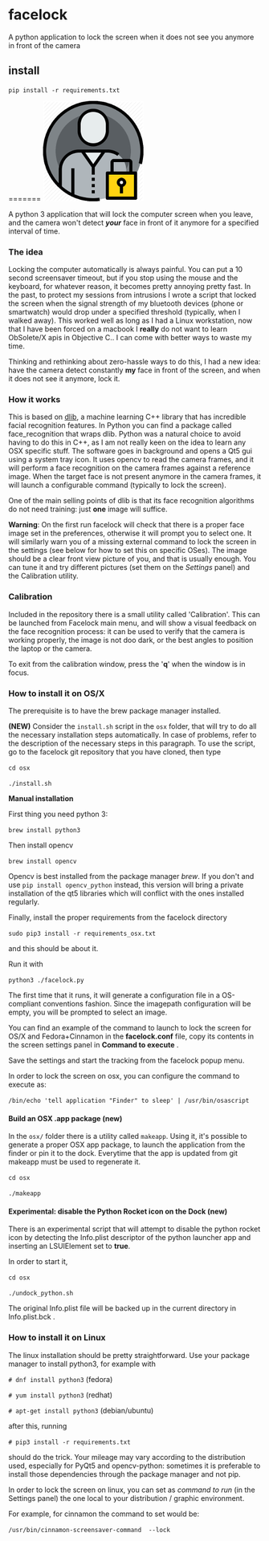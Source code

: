 # facelock
A python application to lock the screen when it does not see you anymore in front of the camera

## install
```
pip install -r requirements.txt
```
=======
![Facelock logo](logo.png)

A python 3 application that will lock the computer screen when you
leave, and the camera won't detect **_your_** face in front of it
anymore for a specified interval of time.

### The idea
Locking the computer automatically is always painful. You can put a 
10 second screensaver timeout, but if you stop using the mouse and the
keyboard, for whatever reason, it becomes pretty annoying pretty fast.
In the past, to protect my sessions from intrusions I wrote a script
that locked the screen when the signal strength of my bluetooth 
devices (phone or smartwatch) would drop under a specified
threshold (typically, when I walked away). This worked well as 
long as I had a Linux workstation, now that I have been forced on a
macbook I **really** do not want to learn ObSolete/X apis in 
Objective C.. I can come with better ways to waste my time.

Thinking and rethinking about zero-hassle ways to do this, I had
a new idea: have the camera detect constantly **my** face in front
of the screen, and when it does not see it anymore, lock it.

### How it works 
This is based on [dlib](http://dlib.net/), a machine learning C++ library
that has incredible facial recognition features. In Python you can
find a package called face_recognition that wraps dlib.
Python was a natural choice to avoid having to do this in C++, as
I am not really keen on the idea to learn any OSX specific stuff.
The software goes in background and opens a Qt5 gui using a system tray
icon. It uses opencv to read the camera frames, and it will perform a
face recognition on the camera frames against a reference image.
When the target face is not present anymore in the camera frames,
it will launch a configurable command (typically to lock the screen).

One of the main selling points of dlib is that its face recognition 
algorithms do not need training: just **one** image will suffice.

**Warning**:
On the first run facelock will check that there is a proper face image
set in the preferences, otherwise it will prompt you to select one.
It will similarly warn you of a missing external command to lock the screen
in the settings (see below for how to set this on specific OSes).
The image should be a clear front view picture of you, and that is
usually enough. You can tune it and try different pictures (set them
on the _Settings_ panel) and the Calibration utility.

### Calibration
Included in the repository there is a small utility called 'Calibration'.
This can be launched from Facelock main menu, and will show a visual
feedback on the face recognition process: it can be used to verify that
the camera is working properly, the image is not doo dark, or the best
angles to position the laptop or the camera.

To exit from the calibration window, press the '**q**' when the window
is in focus.

### How to install it on OS/X 

The prerequisite is to have the brew package manager installed.

**(NEW)** Consider the `install.sh` script in the `osx` folder, that will try
to do all the necessary installation steps automatically. In case of problems,
refer to the description of the necessary steps in this paragraph.
To use the script, go to the facelock git repository that you have cloned,
then type

`cd osx`

`./install.sh`

**Manual installation**

First thing you need python 3: 

`brew install python3`

Then install opencv

`brew install opencv`

Opencv is best installed from the package manager _brew_. If you don't and
use `pip install opencv_python` instead, this version will bring a private
installation of the qt5 libraries which will conflict with the ones installed
regularly.

Finally, install the proper requirements from the facelock directory 

`sudo pip3 install -r requirements_osx.txt`

and this should be about it.

Run it with 

`python3 ./facelock.py`

The first time that it runs, it will generate a configuration file in a 
OS-compliant conventions fashion. Since the imagepath configuration will
be empty, you will be prompted to select an image.

You can find an example of the command to launch to lock the screen for
OS/X and Fedora+Cinnamon in the **facelock.conf** file, copy its contents
in the screen settings panel in **Command to execute** .

Save the settings and start the tracking from the facelock popup menu. 

In order to lock the screen on osx, you can configure the command to execute
as:

`/bin/echo 'tell application "Finder" to sleep' | /usr/bin/osascript`
 
#### Build an OSX .app package (new)
In the `osx/` folder there is a utility called `makeapp`. Using it, it's
possible to  generate a proper OSX app package, to launch the
application from the finder or pin it to the dock. Everytime that the 
app is updated from git makeapp must be used to regenerate it.

`cd osx`

`./makeapp`

#### Experimental: disable the Python Rocket icon on the Dock (new)
There is an experimental script that will attempt to disable the python
rocket icon by detecting the Info.plist descriptor of the python launcher
app and inserting an LSUIElement set to **true**.

In order to start it, 

`cd osx`

`./undock_python.sh`

The original Info.plist file will be backed up in the current directory
in Info.plist.bck .

### How to install it on Linux
The linux installation should be pretty straightforward. Use your package
manager to install python3, for example with 

`# dnf install python3`
(fedora)

`# yum install python3`
(redhat)

`# apt-get install python3`
(debian/ubuntu)

after this, running

`# pip3 install -r requirements.txt`

should do the trick. Your mileage may vary according to the distribution 
used, especially for PyQt5 and opencv-python: sometimes it is preferable
to install those dependencies through the package manager and not pip.

In order to lock the screen on linux, you can set as _command to run_ 
(in the Settings panel) the one local to your distribution / graphic 
environment.

For example, for cinnamon the command to set would be:

`/usr/bin/cinnamon-screensaver-command  --lock`

